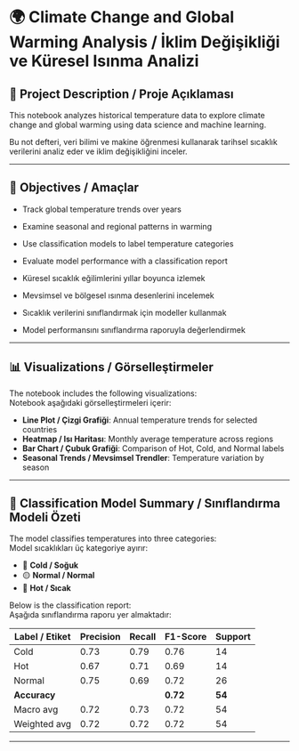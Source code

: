 # 🌍 Climate Change and Global Warming Analysis / İklim Değişikliği ve Küresel Isınma Analizi

## 📌 Project Description / Proje Açıklaması

This notebook analyzes historical temperature data to explore climate change and global warming using data science and machine learning.

Bu not defteri, veri bilimi ve makine öğrenmesi kullanarak tarihsel sıcaklık verilerini analiz eder ve iklim değişikliğini inceler.

---

## 🎯 Objectives / Amaçlar

- Track global temperature trends over years  
- Examine seasonal and regional patterns in warming  
- Use classification models to label temperature categories  
- Evaluate model performance with a classification report  

- Küresel sıcaklık eğilimlerini yıllar boyunca izlemek  
- Mevsimsel ve bölgesel ısınma desenlerini incelemek  
- Sıcaklık verilerini sınıflandırmak için modeller kullanmak  
- Model performansını sınıflandırma raporuyla değerlendirmek  

---

## 📊 Visualizations / Görselleştirmeler

The notebook includes the following visualizations:  
Notebook aşağıdaki görselleştirmeleri içerir:

- **Line Plot / Çizgi Grafiği**: Annual temperature trends for selected countries  
- **Heatmap / Isı Haritası**: Monthly average temperature across regions  
- **Bar Chart / Çubuk Grafiği**: Comparison of Hot, Cold, and Normal labels  
- **Seasonal Trends / Mevsimsel Trendler**: Temperature variation by season  

---

## 🤖 Classification Model Summary / Sınıflandırma Modeli Özeti

The model classifies temperatures into three categories:  
Model sıcaklıkları üç kategoriye ayırır:

- 🔵 **Cold / Soğuk**  
- 🟡 **Normal / Normal**  
- 🔴 **Hot / Sıcak**

Below is the classification report:  
Aşağıda sınıflandırma raporu yer almaktadır:

| Label / Etiket | Precision | Recall | F1-Score | Support |
|----------------|-----------|--------|----------|---------|
| Cold           | 0.73      | 0.79   | 0.76     | 14      |
| Hot            | 0.67      | 0.71   | 0.69     | 14      |
| Normal         | 0.75      | 0.69   | 0.72     | 26      |
| **Accuracy**   |           |        | **0.72** | **54**  |
| Macro avg      | 0.72      | 0.73   | 0.72     | 54      |
| Weighted avg   | 0.72      | 0.72   | 0.72     | 54      |

---

